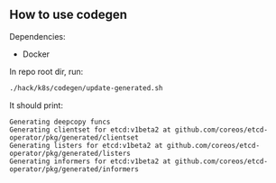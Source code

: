 ## How to use codegen

Dependencies:
- Docker

In repo root dir, run:

```sh
./hack/k8s/codegen/update-generated.sh
```

It should print:

```
Generating deepcopy funcs
Generating clientset for etcd:v1beta2 at github.com/coreos/etcd-operator/pkg/generated/clientset
Generating listers for etcd:v1beta2 at github.com/coreos/etcd-operator/pkg/generated/listers
Generating informers for etcd:v1beta2 at github.com/coreos/etcd-operator/pkg/generated/informers
```
